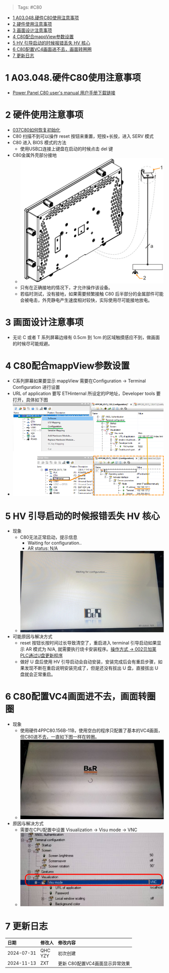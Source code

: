 > Tags: #C80

- [1 A03.048.硬件C80使用注意事项](#_1-a03048%E7%A1%AC%E4%BB%B6c80%E4%BD%BF%E7%94%A8%E6%B3%A8%E6%84%8F%E4%BA%8B%E9%A1%B9)
- [2 硬件使用注意事项](#_2-%E7%A1%AC%E4%BB%B6%E4%BD%BF%E7%94%A8%E6%B3%A8%E6%84%8F%E4%BA%8B%E9%A1%B9)
- [3 画面设计注意事项](#_3-%E7%94%BB%E9%9D%A2%E8%AE%BE%E8%AE%A1%E6%B3%A8%E6%84%8F%E4%BA%8B%E9%A1%B9)
- [4 C80配合mappView参数设置](#_4-c80%E9%85%8D%E5%90%88mappview%E5%8F%82%E6%95%B0%E8%AE%BE%E7%BD%AE)
- [5 HV 引导启动的时候报错丢失 HV 核心](#_5-hv-%E5%BC%95%E5%AF%BC%E5%90%AF%E5%8A%A8%E7%9A%84%E6%97%B6%E5%80%99%E6%8A%A5%E9%94%99%E4%B8%A2%E5%A4%B1-hv-%E6%A0%B8%E5%BF%83)
- [6 C80配置VC4画面进不去，画面转圈圈](#_6-c80%E9%85%8D%E7%BD%AEvc4%E7%94%BB%E9%9D%A2%E8%BF%9B%E4%B8%8D%E5%8E%BB%EF%BC%8C%E7%94%BB%E9%9D%A2%E8%BD%AC%E5%9C%88%E5%9C%88)
- [7 更新日志](#_7-%E6%9B%B4%E6%96%B0%E6%97%A5%E5%BF%97)

# 1 A03.048.硬件C80使用注意事项

- [Power Panel C80 user's manual 用户手册下载链接](https://www.br-automation.com/en/downloads/industrial-pcs-and-panels/power-panel-t-c-series/power-panel-c80/power-panel-c80-users-manual/)

# 2 硬件使用注意事项

- [037C80如何恢复初始化](037C80如何恢复初始化.md)
- C80 扫描不到可以操作 reset 按钮来重置，短按+长按，进入 SERV 模式
- C80 进入 BIOS 模式的方法
    - 使用USB口连接上键盘在启动的时候点击 del 键
- C80金属外壳部分接地
    - ![](FILES/048硬件C80使用注意事项/image-20240731145354476.png)
    - 只有在正确接地的情况下，才允许操作该设备。
    - 若临时测试，没有接地，如果需要频繁接触 C80 后半部分的金属部件可能会被电击，外壳静电产生速度相对较快，实际使用尽可能接地放电。

# 3 画面设计注意事项

- 无论 C 或者 T 系列屏幕边缘有 0.5cm 到 1cm 的区域触摸感应不到，做画面的时候尽可能规避。

# 4 C80配合mappView参数设置

- C系列屏幕如果要显示 mappView 需要在Configuration → Terminal Configuration 进行设置
- URL of application 要写 ETHinternal 所设定的IP地址，Developer tools 要打开，具体如下图
- ![](FILES/048硬件C80使用注意事项/image-20240731153541841.png)

# 5 HV 引导启动的时候报错丢失 HV 核心

- 现象
    - C80无法正常启动，提示信息
        - Waiting for configuration..
        - AR status: N/A
    - ![](FILES/048硬件C80使用注意事项/image-20240731150830116.png)
- 可能原因与解决方式
    - reset 按钮长按时间过长导致清空了，重启进入 terminal 引导启动如果显示 AR 模式为 N/A, 就需要执行烧卡安装程序。[操作方式 → 002贝加莱PLC通过U盘更新程序](../C04_现场维运/002贝加莱PLC通过U盘更新程序.md)
    - 做好 U 盘后使用 HV 引导启动会自动安装，安装完成后会有重启步骤，如果发现不断在重启说明安装完成了，但是还没有拔出 U 盘，直接拔出 U 盘就会正常重启。

# 6 C80配置VC4画面进不去，画面转圈圈

- 现象
    - 使用硬件4PPC80.156B-11B，使用空白的程序只配置了基本的VC4画面，但C80进不去，一直如下图一样在转圈。
    - ![](FILES/048硬件C80使用注意事项/image-20241114090011530.png)
- 原因与解决方式
    - 需要在CPU配置中设置 Visualization → Visu mode → VNC
    - ![](FILES/048硬件C80使用注意事项/image-20241114090154907.png)

# 7 更新日志

| 日期         | 修改人        | 修改内容                |
| :--------- | :--------- | :------------------ |
| 2024-07-31 | QHC<br>YZY | 初次创建                |
| 2024-11-13 | ZXT        | 更新 C80配置VC4画面显示异常效果 |
